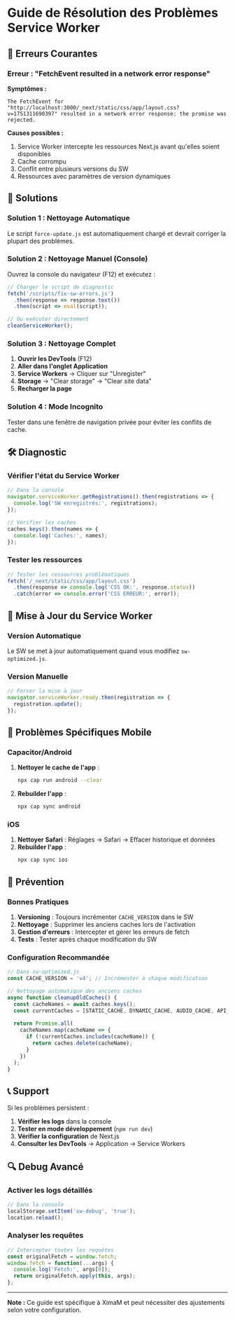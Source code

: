 # Guide de Résolution des Problèmes Service Worker

## 🚨 Erreurs Courantes

### Erreur : "FetchEvent resulted in a network error response"

**Symptômes :**
```
The FetchEvent for "http://localhost:3000/_next/static/css/app/layout.css?v=1751311690397" resulted in a network error response: the promise was rejected.
```

**Causes possibles :**
1. Service Worker intercepte les ressources Next.js avant qu'elles soient disponibles
2. Cache corrompu
3. Conflit entre plusieurs versions du SW
4. Ressources avec paramètres de version dynamiques

## 🔧 Solutions

### Solution 1 : Nettoyage Automatique

Le script `force-update.js` est automatiquement chargé et devrait corriger la plupart des problèmes.

### Solution 2 : Nettoyage Manuel (Console)

Ouvrez la console du navigateur (F12) et exécutez :

```javascript
// Charger le script de diagnostic
fetch('/scripts/fix-sw-errors.js')
  .then(response => response.text())
  .then(script => eval(script));

// Ou exécuter directement
cleanServiceWorker();
```

### Solution 3 : Nettoyage Complet

1. **Ouvrir les DevTools** (F12)
2. **Aller dans l'onglet Application**
3. **Service Workers** → Cliquer sur "Unregister"
4. **Storage** → "Clear storage" → "Clear site data"
5. **Recharger la page**

### Solution 4 : Mode Incognito

Tester dans une fenêtre de navigation privée pour éviter les conflits de cache.

## 🛠️ Diagnostic

### Vérifier l'état du Service Worker

```javascript
// Dans la console
navigator.serviceWorker.getRegistrations().then(registrations => {
  console.log('SW enregistrés:', registrations);
});

// Vérifier les caches
caches.keys().then(names => {
  console.log('Caches:', names);
});
```

### Tester les ressources

```javascript
// Tester les ressources problématiques
fetch('/_next/static/css/app/layout.css')
  .then(response => console.log('CSS OK:', response.status))
  .catch(error => console.error('CSS ERREUR:', error));
```

## 🔄 Mise à Jour du Service Worker

### Version Automatique

Le SW se met à jour automatiquement quand vous modifiez `sw-optimized.js`.

### Version Manuelle

```javascript
// Forcer la mise à jour
navigator.serviceWorker.ready.then(registration => {
  registration.update();
});
```

## 📱 Problèmes Spécifiques Mobile

### Capacitor/Android

1. **Nettoyer le cache de l'app** :
   ```bash
   npx cap run android --clear
   ```

2. **Rebuilder l'app** :
   ```bash
   npx cap sync android
   ```

### iOS

1. **Nettoyer Safari** : Réglages → Safari → Effacer historique et données
2. **Rebuilder l'app** :
   ```bash
   npx cap sync ios
   ```

## 🚀 Prévention

### Bonnes Pratiques

1. **Versioning** : Toujours incrémenter `CACHE_VERSION` dans le SW
2. **Nettoyage** : Supprimer les anciens caches lors de l'activation
3. **Gestion d'erreurs** : Intercepter et gérer les erreurs de fetch
4. **Tests** : Tester après chaque modification du SW

### Configuration Recommandée

```javascript
// Dans sw-optimized.js
const CACHE_VERSION = 'v4'; // Incrémenter à chaque modification

// Nettoyage automatique des anciens caches
async function cleanupOldCaches() {
  const cacheNames = await caches.keys();
  const currentCaches = [STATIC_CACHE, DYNAMIC_CACHE, AUDIO_CACHE, API_CACHE];
  
  return Promise.all(
    cacheNames.map(cacheName => {
      if (!currentCaches.includes(cacheName)) {
        return caches.delete(cacheName);
      }
    })
  );
}
```

## 📞 Support

Si les problèmes persistent :

1. **Vérifier les logs** dans la console
2. **Tester en mode développement** (`npm run dev`)
3. **Vérifier la configuration** de Next.js
4. **Consulter les DevTools** → Application → Service Workers

## 🔍 Debug Avancé

### Activer les logs détaillés

```javascript
// Dans la console
localStorage.setItem('sw-debug', 'true');
location.reload();
```

### Analyser les requêtes

```javascript
// Intercepter toutes les requêtes
const originalFetch = window.fetch;
window.fetch = function(...args) {
  console.log('Fetch:', args[0]);
  return originalFetch.apply(this, args);
};
```

---

**Note :** Ce guide est spécifique à XimaM et peut nécessiter des ajustements selon votre configuration. 